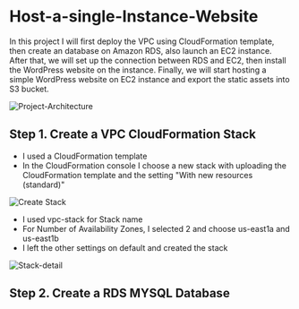 # Host-a-single-Instance-Website

In this project I will first deploy the VPC using CloudFormation template, then create an database on Amazon RDS, also launch an EC2 instance. After that, we will set up the connection between RDS and EC2, then install the WordPress website on the instance. Finally, we will start hosting a simple WordPress website on EC2 instance and export the static assets into S3 bucket.



![Project-Architecture](https://user-images.githubusercontent.com/122367884/212283346-7e4536e5-a0ea-4e35-bd4b-b7e0a3226049.jpeg)

## Step 1. Create a VPC CloudFormation Stack

* I used a CloudFormation template
* In the CloudFormation console I choose a new stack with uploading the CloudFormation template and the setting "With new resources (standard)" 

![Create Stack](https://user-images.githubusercontent.com/122367884/212288089-d29c9527-2f67-4da6-95bc-87998b2e92ab.jpg)

* I used vpc-stack for Stack name
* For Number of Availability Zones, I selected 2 and choose us-east1a and us-east1b
* I left the other settings on default and created the stack

![Stack-detail](https://user-images.githubusercontent.com/122367884/212289465-99a92050-1d26-4e19-8e7a-290e61fe65a9.jpg)

## Step 2. Create a RDS MYSQL Database
